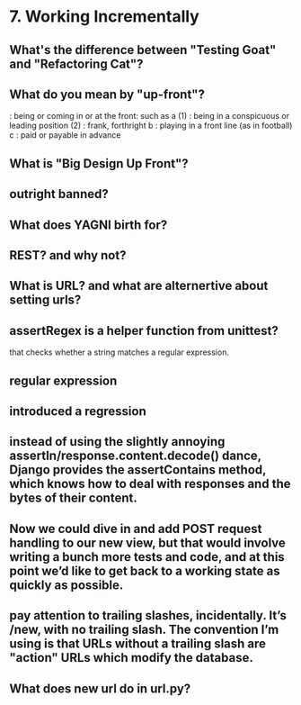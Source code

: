 # 7. Working Incrementally

## What's the difference between "Testing Goat" and "Refactoring Cat"?

## What do you mean by "up-front"?

: being or coming in or at the front: such as a (1) : being in a conspicuous or leading position (2) : frank, forthright
b : playing in a front line (as in football)
c : paid or payable in advance

## What is "Big Design Up Front"?

## outright banned?


## What does YAGNI birth for?


## REST? and why not?


## What is URL? and what are alternertive about setting urls?


## assertRegex is a helper function from unittest?
 
 that checks whether a string matches a regular expression.


## regular expression 


## introduced a regression 


## instead of using the slightly annoying assertIn/response.content.decode() dance, Django provides the assertContains method, which knows how to deal with responses and the bytes of their content.


## Now we could dive in and add POST request handling to our new view, but that would involve writing a bunch more tests and code, and at this point we’d like to get back to a working state as quickly as possible.


## pay attention to trailing slashes, incidentally. It’s /new, with no trailing slash. The convention I’m using is that URLs without a trailing slash are "action" URLs which modify the database.


## What does new url do in url.py?


## 


## 


## 


## 


## 


## 


## 


## 


## 


## 


## 


## 


## 


## 


## 


## 


## 



